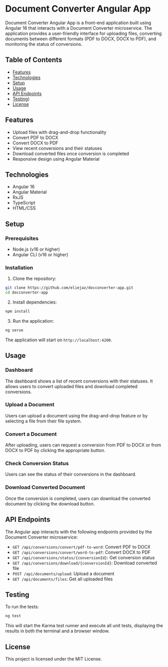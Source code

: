 # Document Converter Angular App

Document Converter Angular App is a front-end application built using Angular 16 that interacts with a Document Converter microservice. The application provides a user-friendly interface for uploading files, converting documents between different formats (PDF to DOCX, DOCX to PDF), and monitoring the status of conversions.

## Table of Contents

- [Features](#features)
- [Technologies](#technologies)
- [Setup](#setup)
- [Usage](#usage)
- [API Endpoints](#api-endpoints)
- [Testing](#testing))
- [License](#license)

## Features

- Upload files with drag-and-drop functionality
- Convert PDF to DOCX
- Convert DOCX to PDF
- View recent conversions and their statuses
- Download converted files once conversion is completed
- Responsive design using Angular Material

## Technologies

- Angular 16
- Angular Material
- RxJS
- TypeScript
- HTML/CSS

## Setup

### Prerequisites

- Node.js (v16 or higher)
- Angular CLI (v16 or higher)

### Installation

1. Clone the repository:

```bash
git clone https://github.com/eliejaz/docconverter-app.git
cd docconverter-app
```

2. Install dependencies:

```bash
npm install
```

3. Run the application:

```bash
ng serve
```

The application will start on `http://localhost:4200`.

## Usage

### Dashboard

The dashboard shows a list of recent conversions with their statuses. It allows users to convert uploaded files and download completed conversions.

### Upload a Document

Users can upload a document using the drag-and-drop feature or by selecting a file from their file system.

### Convert a Document

After uploading, users can request a conversion from PDF to DOCX or from DOCX to PDF by clicking the appropriate button.

### Check Conversion Status

Users can see the status of their conversions in the dashboard.

### Download Converted Document

Once the conversion is completed, users can download the converted document by clicking the download button.

## API Endpoints

The Angular app interacts with the following endpoints provided by the Document Converter microservice:

- `GET /api/conversions/convert/pdf-to-word`: Convert PDF to DOCX
- `GET /api/conversions/convert/word-to-pdf`: Convert DOCX to PDF
- `GET /api/conversions/status/{conversionId}`: Get conversion status
- `GET /api/conversions/download/{conversionId}`: Download converted file
- `POST /api/documents/upload`: Upload a document
- `GET /api/documents/files`: Get all uploaded files

## Testing

To run the tests:

```bash
ng test
```

This will start the Karma test runner and execute all unit tests, displaying the results in both the terminal and a browser window.

## License

This project is licensed under the MIT License.